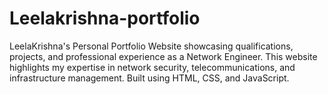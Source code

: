 # Leelakrishna-portfolio
LeelaKrishna's Personal Portfolio Website showcasing qualifications, projects, and professional experience as a Network Engineer. This website highlights my expertise in network security, telecommunications, and infrastructure management. Built using HTML, CSS, and JavaScript.
